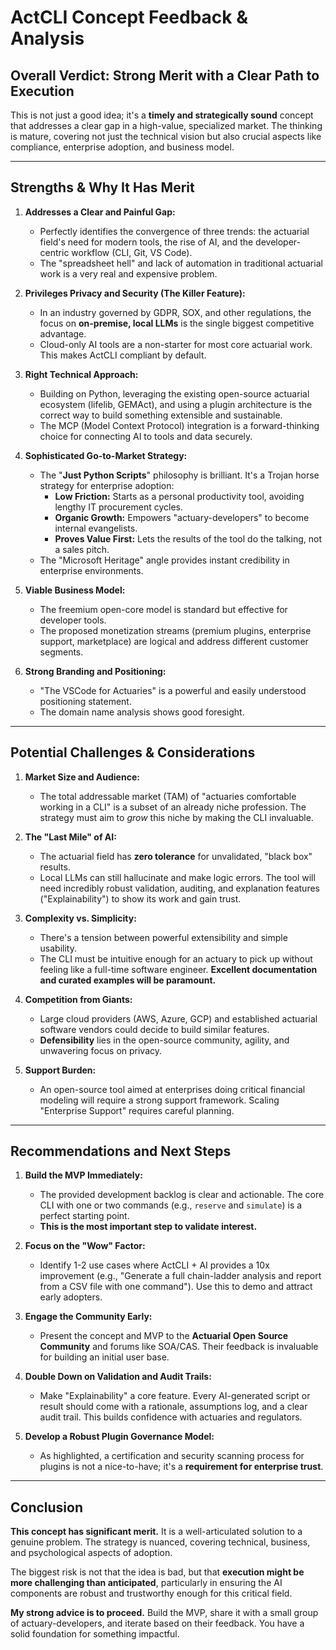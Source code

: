 # ActCLI Concept Feedback & Analysis

## Overall Verdict: **Strong Merit with a Clear Path to Execution**

This is not just a good idea; it's a **timely and strategically sound** concept that addresses a clear gap in a high-value, specialized market. The thinking is mature, covering not just the technical vision but also crucial aspects like compliance, enterprise adoption, and business model.

---

## Strengths & Why It Has Merit

1.  **Addresses a Clear and Painful Gap:**
    *   Perfectly identifies the convergence of three trends: the actuarial field's need for modern tools, the rise of AI, and the developer-centric workflow (CLI, Git, VS Code).
    *   The "spreadsheet hell" and lack of automation in traditional actuarial work is a very real and expensive problem.

2.  **Privileges Privacy and Security (The Killer Feature):**
    *   In an industry governed by GDPR, SOX, and other regulations, the focus on **on-premise, local LLMs** is the single biggest competitive advantage.
    *   Cloud-only AI tools are a non-starter for most core actuarial work. This makes ActCLI compliant by default.

3.  **Right Technical Approach:**
    *   Building on Python, leveraging the existing open-source actuarial ecosystem (lifelib, GEMAct), and using a plugin architecture is the correct way to build something extensible and sustainable.
    *   The MCP (Model Context Protocol) integration is a forward-thinking choice for connecting AI to tools and data securely.

4.  **Sophisticated Go-to-Market Strategy:**
    *   The "**Just Python Scripts**" philosophy is brilliant. It's a Trojan horse strategy for enterprise adoption:
        *   **Low Friction:** Starts as a personal productivity tool, avoiding lengthy IT procurement cycles.
        *   **Organic Growth:** Empowers "actuary-developers" to become internal evangelists.
        *   **Proves Value First:** Lets the results of the tool do the talking, not a sales pitch.
    *   The "Microsoft Heritage" angle provides instant credibility in enterprise environments.

5.  **Viable Business Model:**
    *   The freemium open-core model is standard but effective for developer tools.
    *   The proposed monetization streams (premium plugins, enterprise support, marketplace) are logical and address different customer segments.

6.  **Strong Branding and Positioning:**
    *   "The VSCode for Actuaries" is a powerful and easily understood positioning statement.
    *   The domain name analysis shows good foresight.

---

## Potential Challenges & Considerations

1.  **Market Size and Audience:**
    *   The total addressable market (TAM) of "actuaries comfortable working in a CLI" is a subset of an already niche profession. The strategy must aim to *grow* this niche by making the CLI invaluable.

2.  **The "Last Mile" of AI:**
    *   The actuarial field has **zero tolerance** for unvalidated, "black box" results.
    *   Local LLMs can still hallucinate and make logic errors. The tool will need incredibly robust validation, auditing, and explanation features ("Explainability") to show its work and gain trust.

3.  **Complexity vs. Simplicity:**
    *   There's a tension between powerful extensibility and simple usability.
    *   The CLI must be intuitive enough for an actuary to pick up without feeling like a full-time software engineer. **Excellent documentation and curated examples will be paramount.**

4.  **Competition from Giants:**
    *   Large cloud providers (AWS, Azure, GCP) and established actuarial software vendors could decide to build similar features.
    *   **Defensibility** lies in the open-source community, agility, and unwavering focus on privacy.

5.  **Support Burden:**
    *   An open-source tool aimed at enterprises doing critical financial modeling will require a strong support framework. Scaling "Enterprise Support" requires careful planning.

---

## Recommendations and Next Steps

1.  **Build the MVP Immediately:**
    *   The provided development backlog is clear and actionable. The core CLI with one or two commands (e.g., `reserve` and `simulate`) is a perfect starting point.
    *   **This is the most important step to validate interest.**

2.  **Focus on the "Wow" Factor:**
    *   Identify 1-2 use cases where ActCLI + AI provides a 10x improvement (e.g., "Generate a full chain-ladder analysis and report from a CSV file with one command"). Use this to demo and attract early adopters.

3.  **Engage the Community Early:**
    *   Present the concept and MVP to the **Actuarial Open Source Community** and forums like SOA/CAS. Their feedback is invaluable for building an initial user base.

4.  **Double Down on Validation and Audit Trails:**
    *   Make "Explainability" a core feature. Every AI-generated script or result should come with a rationale, assumptions log, and a clear audit trail. This builds confidence with actuaries and regulators.

5.  **Develop a Robust Plugin Governance Model:**
    *   As highlighted, a certification and security scanning process for plugins is not a nice-to-have; it's a **requirement for enterprise trust**.

---

## Conclusion

**This concept has significant merit.** It is a well-articulated solution to a genuine problem. The strategy is nuanced, covering technical, business, and psychological aspects of adoption.

The biggest risk is not that the idea is bad, but that **execution might be more challenging than anticipated**, particularly in ensuring the AI components are robust and trustworthy enough for this critical field.

**My strong advice is to proceed.** Build the MVP, share it with a small group of actuary-developers, and iterate based on their feedback. You have a solid foundation for something impactful.